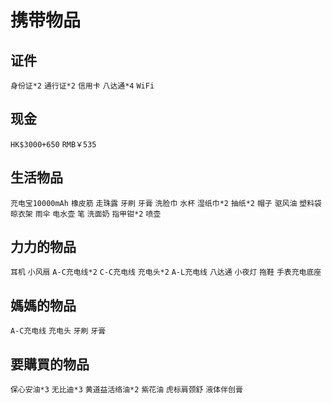 # 携带物品
## 证件
`身份证*2` `通行证*2` `信用卡` `八达通*4` `WiFi`
## 现金
`HK$3000+650` `RMB￥535`
## 生活物品
`充电宝10000mAh` `橡皮筋` `走珠露` `牙刷` `牙膏` `洗脸巾` `水杯` `湿纸巾*2` `抽纸*2` `帽子` `驱风油` `塑料袋` `晾衣架` `雨伞` `电水壶` `笔` `洗面奶` `指甲钳*2` `喷壶`
## 力力的物品
`耳机` `小风扇` `A-C充电线*2` `C-C充电线` `充电头*2` `A-L充电线` `八达通` `小夜灯` `拖鞋` `手表充电底座`
## 媽媽的物品
`A-C充电线` `充电头` `牙刷` `牙膏`
## 要購買的物品
`保心安油*3` `无比迪*3` `黄道益活络油*2` `紫花油` `虎标肩颈舒` `液体伴创膏` 